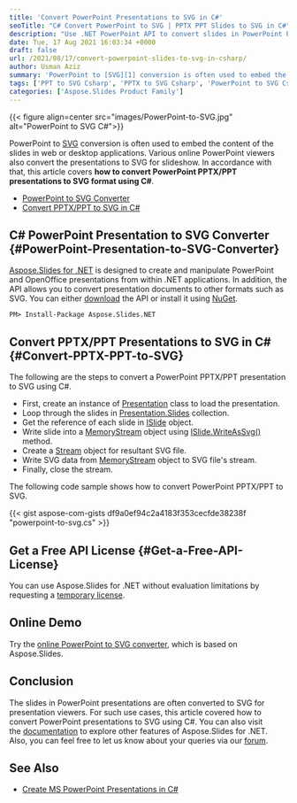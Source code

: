 ```yaml
---
title: 'Convert PowerPoint Presentations to SVG in C#'
seoTitle: "C# Convert PowerPoint to SVG | PPTX PPT Slides to SVG in C#"
description: "Use .NET PowerPoint API to convert slides in PowerPoint PPTX/PPT to SVG using C# or VB.NET. Create your PowerPoint viewer in ASP.NET."
date: Tue, 17 Aug 2021 16:03:34 +0000
draft: false
url: /2021/08/17/convert-powerpoint-slides-to-svg-in-csharp/
author: Usman Aziz
summary: 'PowerPoint to [SVG][1] conversion is often used to embed the content of the slides in web or desktop applications. Various online PowerPoint viewers also convert the presentations to SVG for slideshow. In accordance with that, this article covers **how to convert PowerPoint PPTX/PPT presentations to SVG format using C#**.'
tags: ['PPT to SVG Csharp', 'PPTX to SVG Csharp', 'PowerPoint to SVG Csharp']
categories: ['Aspose.Slides Product Family']
---
```




{{< figure align=center src="images/PowerPoint-to-SVG.jpg" alt="PowerPoint to SVG C#">}}


PowerPoint to [SVG][2] conversion is often used to embed the content of the slides in web or desktop applications. Various online PowerPoint viewers also convert the presentations to SVG for slideshow. In accordance with that, this article covers **how to convert PowerPoint PPTX/PPT presentations to SVG format using C#**.

*   [PowerPoint to SVG Converter][3]
*   [Convert PPTX/PPT to SVG in C#][4]

## C# PowerPoint Presentation to SVG Converter {#PowerPoint-Presentation-to-SVG-Converter}

[Aspose.Slides for .NET][5] is designed to create and manipulate PowerPoint and OpenOffice presentations from within .NET applications. In addition, the API allows you to convert presentation documents to other formats such as SVG. You can either [download][6] the API or install it using [NuGet][7].

```
PM> Install-Package Aspose.Slides.NET
```

## Convert PPTX/PPT Presentations to SVG in C# {#Convert-PPTX-PPT-to-SVG}

The following are the steps to convert a PowerPoint PPTX/PPT presentation to SVG using C#.

*   First, create an instance of [Presentation][8] class to load the presentation.
*   Loop through the slides in [Presentation.Slides][9] collection.
*   Get the reference of each slide in [ISlide][10] object.
*   Write slide into a [MemoryStream][11] object using [ISlide.WriteAsSvg()][12] method.
*   Create a [Stream][13] object for resultant SVG file.
*   Write SVG data from [MemoryStream][14] object to SVG file's stream.
*   Finally, close the stream.

The following code sample shows how to convert PowerPoint PPTX/PPT to SVG.

{{< gist aspose-com-gists df9a0ef94c2a4183f353cecfde38238f "powerpoint-to-svg.cs" >}}

## Get a Free API License {#Get-a-Free-API-License}

You can use Aspose.Slides for .NET without evaluation limitations by requesting a [temporary license][15].

## Online Demo

Try the [online PowerPoint to SVG converter][16], which is based on Aspose.Slides.

## Conclusion

The slides in PowerPoint presentations are often converted to SVG for presentation viewers. For such use cases, this article covered how to convert PowerPoint presentations to SVG using C#. You can also visit the [documentation][17] to explore other features of Aspose.Slides for .NET. Also, you can feel free to let us know about your queries via our [forum][18].

## See Also

*   [Create MS PowerPoint Presentations in C#][19]




[1]: https://docs.fileformat.com/page-description-language/svg/
[2]: https://docs.fileformat.com/page-description-language/svg/
[3]: #PowerPoint-Presentation-to-SVG-Converter
[4]: #Convert-PPTX-PPT-to-SVG
[5]: https://products.aspose.com/slides/net
[6]: https://downloads.aspose.com/slides/net
[7]: https://www.nuget.org/packages/Aspose.Slides
[8]: https://apireference.aspose.com/slides/net/aspose.slides/presentation
[9]: https://apireference.aspose.com/slides/net/aspose.slides/presentation/properties/slides
[10]: https://apireference.aspose.com/slides/net/aspose.slides/islide
[11]: https://docs.microsoft.com/en-us/dotnet/api/system.io.memorystream
[12]: https://apireference.aspose.com/slides/net/aspose.slides/islide/methods/writeassvg
[13]: https://docs.microsoft.com/en-us/dotnet/api/system.io.stream
[14]: https://docs.microsoft.com/en-us/dotnet/api/system.io.memorystream
[15]: https://purchase.aspose.com/temporary-license
[16]: https://products.aspose.app/slides/conversion/ppt-to-svg
[17]: https://docs.aspose.com/slides/net/developer-guide/
[18]: https://forum.aspose.com/
[19]: https://blog.aspose.com/2020/12/04/create-powerpoint-presentations-in-csharp/





